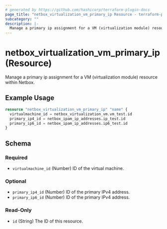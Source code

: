 ```yaml
---
# generated by https://github.com/hashicorp/terraform-plugin-docs
page_title: "netbox_virtualization_vm_primary_ip Resource - terraform-provider-netbox"
subcategory: ""
description: |-
  Manage a primary ip assignment for a VM (virtualization module) resource within Netbox.
---
```


# netbox_virtualization_vm_primary_ip (Resource)

Manage a primary ip assignment for a VM (virtualization module) resource within Netbox.

## Example Usage

```terraform
resource "netbox_virtualization_vm_primary_ip" "name" {
  virtualmachine_id = netbox_virtualization_vm.vm_test.id
  primary_ip4_id = netbox_ipam_ip_addresses.ip_test.id
  primary_ip6_id = netbox_ipam_ip_addresses.ip6_test.id
}
```

<!-- schema generated by tfplugindocs -->
## Schema

### Required

- `virtualmachine_id` (Number) ID of the virtual machine.

### Optional

- `primary_ip4_id` (Number) ID of the primary IPv4 address.
- `primary_ip6_id` (Number) ID of the primary IPv4 address.

### Read-Only

- `id` (String) The ID of this resource.


